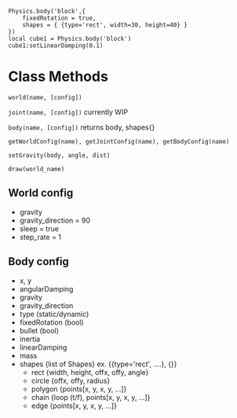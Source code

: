 ```
Physics.body('block',{
    fixedRotation = true,
    shapes = { {type='rect', width=30, height=40} }
})
local cube1 = Physics.body('block')
cube1:setLinearDamping(0.1)
```

# Class Methods

`world(name, [config])`

`joint(name, [config])` currently WIP

`body(name, [config])` returns body, shapes{}

`getWorldConfig(name), getJointConfig(name), getBodyConfig(name)`

`setGravity(body, angle, dist)`

`draw(world_name)`

## World config

* gravity
* gravity_direction = 90
* sleep = true
* step_rate = 1

## Body config

* x, y
* angularDamping
* gravity
* gravity_direction
* type (static/dynamic)
* fixedRotation (bool)
* bullet (bool)
* inertia
* linearDamping
* mass
* shapes {list of Shapes} ex. {{type='rect', ....}, {}}
    * rect {width, height, offx, offy, angle}
    * circle {offx, offy, radius}
    * polygon {points[x, y, x, y, ...]}
    * chain {loop (t/f), points[x, y, x, y, ...]}
    * edge {points[x, y, x, y, ...]}

